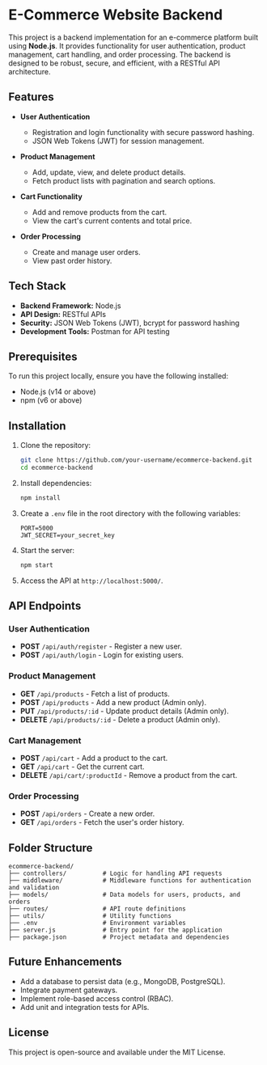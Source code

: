 # E-Commerce Website Backend  

This project is a backend implementation for an e-commerce platform built using **Node.js**. It provides functionality for user authentication, product management, cart handling, and order processing. The backend is designed to be robust, secure, and efficient, with a RESTful API architecture.  

## Features  

- **User Authentication**  
  - Registration and login functionality with secure password hashing.  
  - JSON Web Tokens (JWT) for session management.  

- **Product Management**  
  - Add, update, view, and delete product details.  
  - Fetch product lists with pagination and search options.  

- **Cart Functionality**  
  - Add and remove products from the cart.  
  - View the cart's current contents and total price.  

- **Order Processing**  
  - Create and manage user orders.  
  - View past order history.  

## Tech Stack  

- **Backend Framework:** Node.js  
- **API Design:** RESTful APIs  
- **Security:** JSON Web Tokens (JWT), bcrypt for password hashing  
- **Development Tools:** Postman for API testing  

## Prerequisites  

To run this project locally, ensure you have the following installed:  
- Node.js (v14 or above)  
- npm (v6 or above)  

## Installation  

1. Clone the repository:  
   ```bash  
   git clone https://github.com/your-username/ecommerce-backend.git  
   cd ecommerce-backend  
   ```  

2. Install dependencies:  
   ```bash  
   npm install  
   ```  

3. Create a `.env` file in the root directory with the following variables:  
   ```env  
   PORT=5000  
   JWT_SECRET=your_secret_key  
   ```  

4. Start the server:  
   ```bash  
   npm start  
   ```  

5. Access the API at `http://localhost:5000/`.  

## API Endpoints  

### User Authentication  
- **POST** `/api/auth/register` - Register a new user.  
- **POST** `/api/auth/login` - Login for existing users.  

### Product Management  
- **GET** `/api/products` - Fetch a list of products.  
- **POST** `/api/products` - Add a new product (Admin only).  
- **PUT** `/api/products/:id` - Update product details (Admin only).  
- **DELETE** `/api/products/:id` - Delete a product (Admin only).  

### Cart Management  
- **POST** `/api/cart` - Add a product to the cart.  
- **GET** `/api/cart` - Get the current cart.  
- **DELETE** `/api/cart/:productId` - Remove a product from the cart.  

### Order Processing  
- **POST** `/api/orders` - Create a new order.  
- **GET** `/api/orders` - Fetch the user's order history.  

## Folder Structure  

```plaintext  
ecommerce-backend/  
├── controllers/          # Logic for handling API requests  
├── middleware/           # Middleware functions for authentication and validation  
├── models/               # Data models for users, products, and orders  
├── routes/               # API route definitions  
├── utils/                # Utility functions  
├── .env                  # Environment variables  
├── server.js             # Entry point for the application  
├── package.json          # Project metadata and dependencies  
```  

## Future Enhancements  

- Add a database to persist data (e.g., MongoDB, PostgreSQL).  
- Integrate payment gateways.  
- Implement role-based access control (RBAC).  
- Add unit and integration tests for APIs.  

## License  

This project is open-source and available under the MIT License.  
